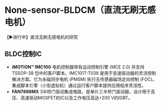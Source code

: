 # None-sensor-BLDCM（直流无刷无感电机）
 【▶进行中】直流无刷无感电机的研究
 ## BLDC控制IC
 + **iMOTION™ IMC100** 电机控制器带有运动控制引擎 (MCE 2.0) 并支持 TSSOP-38 包中的客户脚本。IMC101T-T038 是用于变速驱动器的灵活控制解决方案。它为永磁同步电机 (PMSM) 执行无传感器磁场定向控制 (FOC)。集成脚本引擎（小型虚拟机）通过运行客户脚本提供应用程序灵活性。  
 + **FAN7888MX** 3半桥门驱动集成电路，是单片三半桥门驱动器，设计用于高压、高速驱动MOSFET的IC以及工作电压高达+200 V的IGBT。

